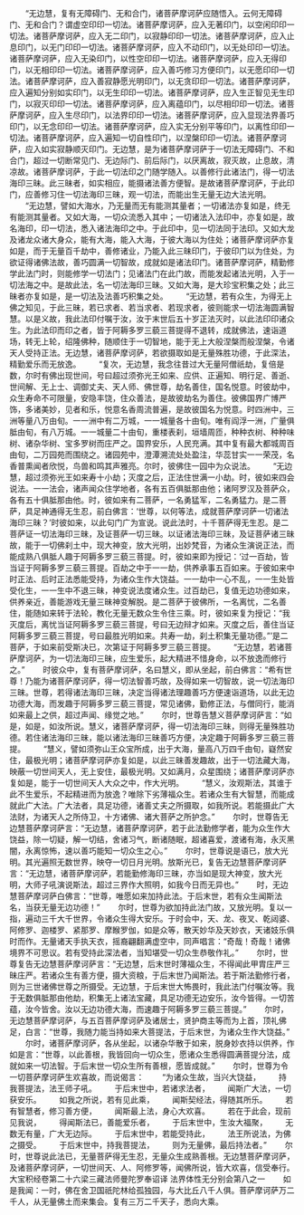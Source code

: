 <!-- { "loadSidebar": true } -->
　　“无边慧，复有无障碍门、无和合门，诸菩萨摩诃萨应随悟入。云何无障碍门、无和合门？谓虚空印印一切法。诸菩萨摩诃萨，应入无著印门，以空闲印印一切法。诸菩萨摩诃萨，应入无二印门，以寂静印印一切法。诸菩萨摩诃萨，应入止息印门，以无门印印一切法。诸菩萨摩诃萨，应入不动印门，以无处印印一切法。诸菩萨摩诃萨，应入无染印门，以性空印印一切法。诸菩萨摩诃萨，应入无得印门，以无相印印一切法。诸菩萨摩诃萨，应入善巧修习方便印门，以无愿印印一切法。诸菩萨摩诃萨，应入善寂静愿光明印门，以无贪印印一切法。诸菩萨摩诃萨，应入遍知分别如实印门，以无生印印一切法。诸菩萨摩诃萨，应入生正智见无生印门，以寂灭印印一切法。诸菩萨摩诃萨，应入离蕴印门，以尽相印印一切法。诸菩萨摩诃萨，应入生尽印门，以法界印印一切法。诸菩萨摩诃萨，应入显现法界善巧印门，以无念印印一切法。诸菩萨摩诃萨，应入实无分别平等印门，以离性印印一切法。诸菩萨摩诃萨，应入遍知一切自性印门，以涅槃印印一切法。诸菩萨摩诃萨，应入如实寂静顺灭印门。无边慧，是为诸菩萨摩诃萨于一切法无障碍门、不和合门，超过一切断常见门、无边际门、前后际门，以厌离故，寂灭故，止息故，清凉故。诸菩萨摩诃萨，于此一切法印之门随学随入。以善修行此诸法门，得一切法海印三昧。此三昧者，如实相应，能摄诸法善方便智。是故诸菩萨摩诃萨，于此印门，应善修习住一切法海印三昧，观一切法，而能出生无量无边大法光明。
　　“无边慧，譬如大海水，乃无量而无有能测其量者；一切诸法亦复如是，终无有能测其量者。又如大海，一切众流悉入其中；一切诸法入法印中，亦复如是，故名海印，印一切法，悉入诸法海印之中。于此印中，见一切法同于法印。又如大龙及诸龙众诸大身众，能有大海，能入大海，于彼大海以为住处；诸菩萨摩诃萨亦复如是，而于无量百千劫中，善修诸业，乃能入此三昧印门，于彼印门以为住处，为欲证得诸佛法故，善巧圆满一切智故，成就如是诸法印门。诸菩萨摩诃萨，精勤修学此法门时，则能修学一切法门；见诸法门在此门故，而能发起诸法光明，入于一切法海之中。是故此法，名一切法海印三昧。又如大海，是大珍宝积集之处；此三昧者亦复如是，是一切法及法善巧积集之处。
　　“无边慧，若有众生，为得无上佛之知见，于此三昧，若已求者、若当求者、若现求者，彼则能求一切法海圆满智慧。以是义故，我此法印付嘱于汝，汝于末世后五十岁正法灭时，以此法印印诸众生。为此法印而印之者，皆于阿耨多罗三藐三菩提得不退转，成就佛法，速诣道场，转无上轮，绍隆佛种，随顺住于一切智地，能于无上大般涅槃而般涅槃，令诸天人受持正法。无边慧，诸菩萨摩诃萨，若欲摄取如是无量殊胜功德，于此深法，精勤爱乐而无放逸。
　　“复次，无边慧，我念往昔过大无量阿僧祇劫，复倍是数，尔时有佛出现世间，号曰超过须弥光王如来、应供、正遍知、明行足、善逝、世间解、无上士、调御丈夫、天人师、佛世尊，劫名善住，国名悦意。时彼劫中，众生寿命不可限量，安隐丰饶，住众善法，是故彼劫名为善住。彼佛国界广博严饰，多诸美妙，见者和乐，悦意名香周流普遍，是故彼国名为悦意。时四洲中，三洲等量八万由旬。一一洲中有二万城，一一城量各十由旬。唯有阎浮一洲，广量俱胝由旬，有八万城。一一城量二十由旬，重楼表刹，垣墙周匝，种种衣树、种种味树、诸杂华树、宝多罗树而庄严之。国界安乐，人民充满。其中复有最大都城周百由旬，二万园苑而围绕之。诸园苑中，澄潭溯流处处盈注，华蕊甘实一一荣茂，名香普熏闻者欣悦，鸟兽和鸣其声雅亮。尔时，彼佛住一园中为众说法。
　　“无边慧，超过须弥光王如来寿十小劫；灭度之后，正法住世满一小劫。时，彼如来四会说法。一一法会，诸声闻众住学地者，各有五百俱胝那由他；诸阿罗汉及菩萨众，各有五十俱胝那由他。时，彼如来有二菩萨，一名勇猛军，二名勇猛力。是二菩萨，具足神通得无生忍，前白佛言：‘世尊，以何等法，成就菩萨摩诃萨一切诸法海印三昧？’时彼如来，以此句门广为宣说。说此法时，十千菩萨得无生忍。是二菩萨证一切法海印三昧，及证菩萨一切三昧。以证诸法海印三昧，及证菩萨诸三昧故，能于一切佛刹土中，现大神变，放大光明，出妙梵音，为诸众生演说正法，而能成熟八俱胝人趣于阿耨多罗三藐三菩提。时，彼如来即为授记：‘过一百劫，皆当证于阿耨多罗三藐三菩提。百劫之中于一一劫，供养承事五百如来。于彼如来中时正法、后时正法悉能受持，为诸众生作大饶益。一一劫中一心不乱，一一生处皆受化生，一一生中不退三昧，神变说法度诸众生。过百劫已，复值无边功德如来，供养亲近，善能游戏无量三昧神变解脱。是二菩萨于彼佛所，一名离忧，二名善住，能随如来转于法轮，教化无量无数众生令住三乘。时，彼如来复为授记：“我灭度后，离忧当证阿耨多罗三藐三菩提，号曰无边辩才如来。灭度之后，善住当证阿耨多罗三藐三菩提，号曰最胜光明如来。共寿一劫，刹土积集无量功德。”’是二菩萨，于如来前受斯决已，次第证于阿耨多罗三藐三菩提。
　　“无边慧，若诸菩萨摩诃萨，为一切法海印三昧，应生爱乐，起大精进不惜身命，以不放逸而修行之。”
　　时彼众中，复有菩萨摩诃萨，名曰慧义，即从坐起，前白佛言：“希有世尊！乃能为诸菩萨摩诃萨，得一切法智善巧故，及得如来一切智故，说一切法海印三昧。世尊，若得诸法海印三昧，决定当得诸法理趣善巧方便速诣道场，以此无边功德大海，而发趣于阿耨多罗三藐三菩提，常见诸佛，勤修正法，与僧同行，能消如来最上之供，超过声闻、缘觉之地。”
　　尔时，世尊告慧义菩萨摩诃萨言：“如是，如是，如汝所说。慧义，诸菩萨摩诃萨，得一切法海印三昧，则得无量殊胜功德。若住诸法海印三昧，能以诸法海印三昧善巧方便，决定趣于阿耨多罗三藐三菩提。
　　“慧义，譬如须弥山王众宝所成，出于大海，量高八万四千由旬，嶷然安住，最极光明；诸菩萨摩诃萨亦复如是，以此三昧善发趣故，出于一切法藏大海，映蔽一切世间天人，无上安住，最极光明。又如满月，众星围绕；诸菩萨摩诃萨亦复如是，能于一切世间天人大众之中，作大光明。
　　“慧义，汝观斯法，其谁于此不生爱乐，不起精进而为放逸？唯除下劣薄福众生。若诸众生有大智慧，而能成就此广大法。广大法者，具足功德，诸善丈夫之所摄取，如我所说。若能摄此广大法财，为诸天人之所侍卫，十方诸佛、诸大菩萨之所护念。”
　　尔时，世尊告无边慧菩萨摩诃萨言：“无边慧，诸菩萨摩诃萨，若于此法勤修学者，能为众生作大饶益，除一切疑，解一切结，舍诸习气，断诸随眠，超诸喜爱，渡诸有海，永灭黑闇，永离惊怖，速以善巧能知一切众生之心。”
　　尔时，世尊说是语已，放大光明。其光遍照无数世界，映夺一切日月光明。放斯光已，复告无边慧菩萨摩诃萨言：“无边慧，诸菩萨摩诃萨，若能勤修海印三昧，亦当如是现大神变，放大光明，大师子吼演说斯法，超过三界作大照明，如我今日而无异也。”
　　时，无边慧菩萨摩诃萨白佛言：“世尊，唯愿如来加持此法。于后末世，若有众生闻斯法名，当获无量无边功德！”
　　尔时，世尊为欲加持此法门故，又放光明。复以一指，遍动三千大千世界，令诸众生得大安乐。于时会中，天、龙、夜叉、乾闼婆、阿修罗、迦楼罗、紧那罗、摩睺罗伽，如是众等，散天妙华及天妙衣，天诸妓乐俱时而作。无量诸天手执天衣，摇裔翩翻满虚空中，同声唱言：“奇哉！奇哉！诸佛境界不可思议。若有受持此深法者，当知堪受一切众生恭敬作礼。”
　　尔时，世尊复告无边慧菩萨摩诃萨言：“无边慧，后末世时薄福众生，不得闻此甲胄庄严三昧庄严。若诸众生有善方便，摄大资粮，于后末世乃闻斯法。若于斯法勤修行者，则为三世诸佛世尊之所摄受。无边慧，于后末世大怖畏时，我此法门付嘱汝等。我于无数俱胝那由他劫，积集无上诸法宝藏，具足功德无边安乐，汝今皆得。一切苦蕴，汝今皆舍。汝以无边功德大海，而速趣于阿耨多罗三藐三菩提。”
　　尔时，无边慧菩萨摩诃萨，与五百菩萨摩诃萨及诸居士，贤护商主等而为上首，顶礼佛足，白言：“世尊，我随力能当持如来大菩提法，于后末世，为诸众生作大饶益。”
　　尔时，诸菩萨摩诃萨，各从坐起，以诸杂华散于如来，脱身妙衣持以供养，作如是言：“世尊，以此善根，我皆回向一切众生，愿诸众生悉得圆满菩提分法，成就如来一切法智。于后末世一切众生所有善根，愿皆成就。”
　　尔时，世尊为令一切菩萨摩诃萨生欢喜故，而说偈言：
　　“为诸众生故，当兴大饶益，
　　持我菩提法，法王师子吼。
　　于后末世中，若诸求法者，
　　闻斯广大法，一切获安乐。
　　如我之所说，若有见此乘，
　　闻斯契经法，得随其所乐。
　　若有智慧者，修习善方便，
　　闻斯最上法，身心大欢喜。
　　若在于此会，现前见我说，
　　得闻斯法已，善能爱乐者，
　　于后末世中，生汝大福聚，
　　无数无有量，广大无边际。
　　于后末世中，若能受持此，
　　法王所说法，为佛之摄受。
　　于后末世中，持我菩提法，
　　则为无量佛，最后持法者。”
　　尔时，世尊说此法已，无量菩萨得无生忍，无量众生成熟善根。无边慧菩萨摩诃萨，及诸菩萨摩诃萨，一切世间天、人、阿修罗等，闻佛所说，皆大欢喜，信受奉行。
大宝积经卷第二十六梁三藏法师曼陀罗奉诏译
法界体性无分别会第八之一
　　如是我闻：一时，佛在舍卫国祇陀林给孤独园，与大比丘八千人俱。菩萨摩诃萨万二千人，从无量佛土而来集会。复有三万二千天子，悉向大乘。
